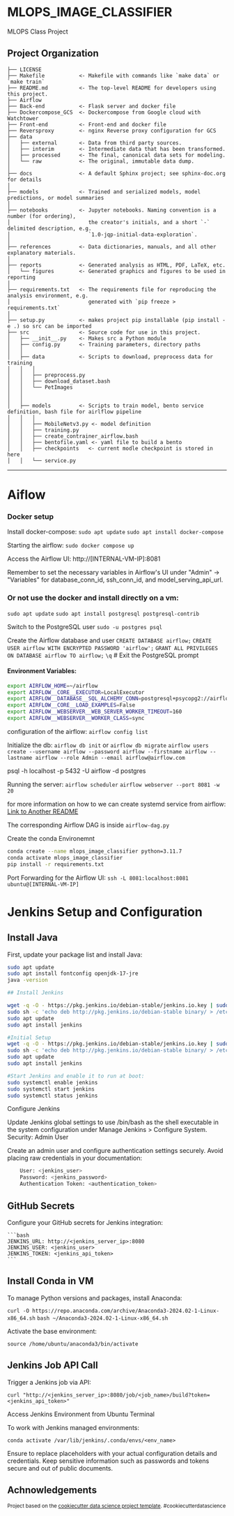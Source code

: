 MLOPS_IMAGE_CLASSIFIER
==============================

MLOPS Class Project

Project Organization
------------

    ├── LICENSE
    ├── Makefile           <- Makefile with commands like `make data` or `make train`
    ├── README.md          <- The top-level README for developers using this project.
    ├── Airflow            
    ├── Back-end           <- Flask server and docker file
    ├── Dockercompose_GCS  <- Dockercompose from Google cloud with Watchtower 
    ├── Front-end          <- Front-end and docker file 
    ├── Reversproxy        <- nginx Reverse proxy configuration for GCS
    ├── data
    │   ├── external       <- Data from third party sources.
    │   ├── interim        <- Intermediate data that has been transformed.
    │   ├── processed      <- The final, canonical data sets for modeling.
    │   └── raw            <- The original, immutable data dump.
    │
    ├── docs               <- A default Sphinx project; see sphinx-doc.org for details
    │
    ├── models             <- Trained and serialized models, model predictions, or model summaries
    │
    ├── notebooks          <- Jupyter notebooks. Naming convention is a number (for ordering),
    │                         the creator's initials, and a short `-` delimited description, e.g.
    │                         `1.0-jqp-initial-data-exploration`.
    │
    ├── references         <- Data dictionaries, manuals, and all other explanatory materials.
    │
    ├── reports            <- Generated analysis as HTML, PDF, LaTeX, etc.
    │   └── figures        <- Generated graphics and figures to be used in reporting
    │
    ├── requirements.txt   <- The requirements file for reproducing the analysis environment, e.g.
    │                         generated with `pip freeze > requirements.txt`
    │
    ├── setup.py           <- makes project pip installable (pip install -e .) so src can be imported
    ├── src                <- Source code for use in this project.
    │   ├── __init__.py    <- Makes src a Python module
    │   ├── config.py      <- Training parameters, directory paths
    │   │
    │   ├── data           <- Scripts to download, preprocess data for training
    │   │   │
    │   │   ├── preprocess.py 
    │   │   ├── download_dataset.bash  
    │   │   └── PetImages
    │   │
    │   │
    │   ├── models         <- Scripts to train model, bento service definition, bash file for airlflow pipeline
    │   │   │                
    │   │   ├── MobileNetv3.py <- model definition
    │   │   ├── training.py 
    │   │   ├── create_contrainer_airflow.bash
    │   │   ├── bentofile.yaml <- yaml file to build a bento
    │   │   ├── checkpoints   <- current modle checkpoint is stored in here
    │   │   └── service.py


--------




# Aiflow

### Docker setup
Install docker-compose:
`sudo apt update`
`sudo apt install docker-compose`


Starting the airflow:
`sudo docker compose up`

Access the Airflow UI:
http://[INTERNAL-VM-IP]:8081

Remember to set the necessary variables in Airflow's UI under "Admin" -> "Variables" for database_conn_id, ssh_conn_id, and model_serving_api_url.

### Or not use the docker and install directly on a vm:
`sudo apt update`
`sudo apt install postgresql postgresql-contrib`

Switch to the PostgreSQL user
`sudo -u postgres psql`

Create the Airflow database and user
`CREATE DATABASE airflow;`
`CREATE USER airflow WITH ENCRYPTED PASSWORD 'airflow';`
`GRANT ALL PRIVILEGES ON DATABASE airflow TO airflow;`
`\q`  # Exit the PostgreSQL prompt



#### Environment Variables:
```bash
export AIRFLOW_HOME=~/airflow
export AIRFLOW__CORE__EXECUTOR=LocalExecutor
export AIRFLOW__DATABASE__SQL_ALCHEMY_CONN=postgresql+psycopg2://airflow:airflow@localhost/airflow
export AIRFLOW__CORE__LOAD_EXAMPLES=False
export AIRFLOW__WEBSERVER__WEB_SERVER_WORKER_TIMEOUT=160
export AIRFLOW__WEBSERVER__WORKER_CLASS=sync
```


configuration of the airflow:
`airflow config list`


Initialize the db:
`airflow db init` or `airflow db migrate`
`airflow users create --username airflow --password airflow --firstname airflow --lastname airflow --role Admin --email airflow@airflow.com`


psql -h localhost -p 5432 -U airflow -d postgres

Running the server:
`airflow scheduler`
`airflow webserver --port 8081 -w 20`

for more information on how to we can create systemd service from airflow:
[Link to Another README](./Airflow/README.md)

The corresponding Airflow DAG is inside `airflow-dag.py`

Create the conda Environemnt
```bash
conda create --name mlops_image_classifier python=3.11.7
conda activate mlops_image_classifier
pip install -r requirements.txt
```


Port Forwarding for the Airflow UI:
`ssh -L 8081:localhost:8081 ubuntu@[INTERNAL-VM-IP]`



# Jenkins Setup and Configuration

## Install Java
First, update your package list and install Java:
```bash
sudo apt update
sudo apt install fontconfig openjdk-17-jre
java -version

## Install Jenkins

wget -q -O - https://pkg.jenkins.io/debian-stable/jenkins.io.key | sudo apt-key add -
sudo sh -c 'echo deb http://pkg.jenkins.io/debian-stable binary/ > /etc/apt/sources.list.d/jenkins.list'
sudo apt update
sudo apt install jenkins

#Initial Setup
wget -q -O - https://pkg.jenkins.io/debian-stable/jenkins.io.key | sudo apt-key add -
sudo sh -c 'echo deb http://pkg.jenkins.io/debian-stable binary/ > /etc/apt/sources.list.d/jenkins.list'
sudo apt update
sudo apt install jenkins

#Start Jenkins and enable it to run at boot:
sudo systemctl enable jenkins
sudo systemctl start jenkins
sudo systemctl status jenkins

```

Configure Jenkins

Update Jenkins global settings to use /bin/bash as the shell executable in the system configuration under Manage Jenkins > Configure System.
Security: Admin User

Create an admin user and configure authentication settings securely. Avoid placing raw credentials in your documentation:
```bash 
    User: <jenkins_user>
    Password: <jenkins_password>
    Authentication Token: <authentication_token>
```
## GitHub Secrets

Configure your GitHub secrets for Jenkins integration:

    ```bash 
    JENKINS_URL: http://<jenkins_server_ip>:8080
    JENKINS_USER: <jenkins_user>
    JENKINS_TOKEN: <jenkins_api_token> 
    ```

## Install Conda in VM

To manage Python versions and packages, install Anaconda:

`curl -O https://repo.anaconda.com/archive/Anaconda3-2024.02-1-Linux-x86_64.sh`
`bash ~/Anaconda3-2024.02-1-Linux-x86_64.sh`

Activate the base environment:

`source /home/ubuntu/anaconda3/bin/activate`

## Jenkins Job API Call

Trigger a Jenkins job via API:

`curl "http://<jenkins_server_ip>:8080/job/<job_name>/build?token=<jenkins_api_token>"`

Access Jenkins Environment from Ubuntu Terminal

To work with Jenkins managed environments:

`conda activate /var/lib/jenkins/.conda/envs/<env_name>`

Ensure to replace placeholders with your actual configuration details and credentials. Keep sensitive information such as passwords and tokens secure and out of public documents.



## Achnowledgements
<p><small>Project based on the <a target="_blank" href="https://drivendata.github.io/cookiecutter-data-science/">cookiecutter data science project template</a>. #cookiecutterdatascience</small></p>
